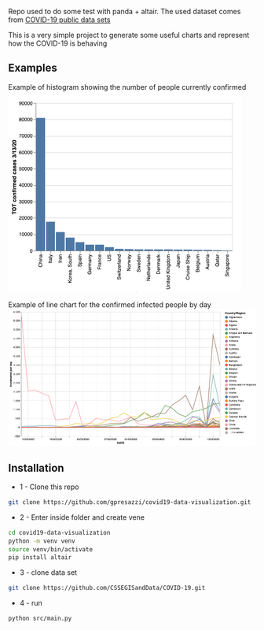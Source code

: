 Repo used to do some test with panda + altair.
The used dataset comes from [COVID-19 public data sets](https://github.com/CSSEGISandData/COVID-19.git)

This is a very simple project to generate some useful charts and represent how the COVID-19 is behaving

## Examples 

Example of histogram showing the number of people currently confirmed
![histogram](https://github.com/gpresazzi/covid19-data-visualization/blob/master/images/histogram_total.png)

Example of line chart for the confirmed infected people by day
![line chart](https://github.com/gpresazzi/covid19-data-visualization/blob/master/images/lines_chart.png)



## Installation

- 1 - Clone this repo
```bash
git clone https://github.com/gpresazzi/covid19-data-visualization.git
```
- 2 - Enter inside folder and create vene
```bash
cd covid19-data-visualization
python -m venv venv
source venv/bin/activate
pip install altair
```
- 3 - clone data set
```bash
git clone https://github.com/CSSEGISandData/COVID-19.git 
```

- 4 - run
```bash
python src/main.py
```